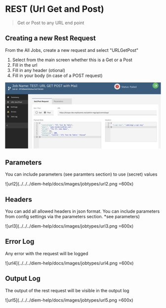 <!-- markdownlint-disable MD033 -->
# REST (Url Get and Post)

> Get or Post to any URL end point

## Creating a new Rest Request

From the All Jobs, create a new request and select "URLGetPost"

1. Select from the main screen whether this is a Get or a Post
2. Fill in the url
3. Fill in any header (otional)
4. Fill in your body (in case of a POST request)

![url1](../../../diem-help/docs/images/jobtypes/url1.png)

## Parameters

You can include parameters (see paramters section) to use (secret) values

![url2](../../../diem-help/docs/images/jobtypes/url2.png =600x)

## Headers

You can add all allowed headers in json format. You can include parameters from config settings via the parameters section. *see parameters)

![url3](../../../diem-help/docs/images/jobtypes/url3.png =600x)

## Error Log

Any error with the request will be logged

![url4](../../../diem-help/docs/images/jobtypes/url4.png =600x)

## Output Log

The output of the rest request will be visible in the output log

![url5](../../../diem-help/docs/images/jobtypes/url5.png =600x)
